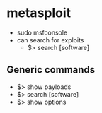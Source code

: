 # metasploit
* sudo msfconsole
* can search for exploits
  * $> search [software]

## Generic commands
* $> show payloads
* $> search [software]
* $> show options

